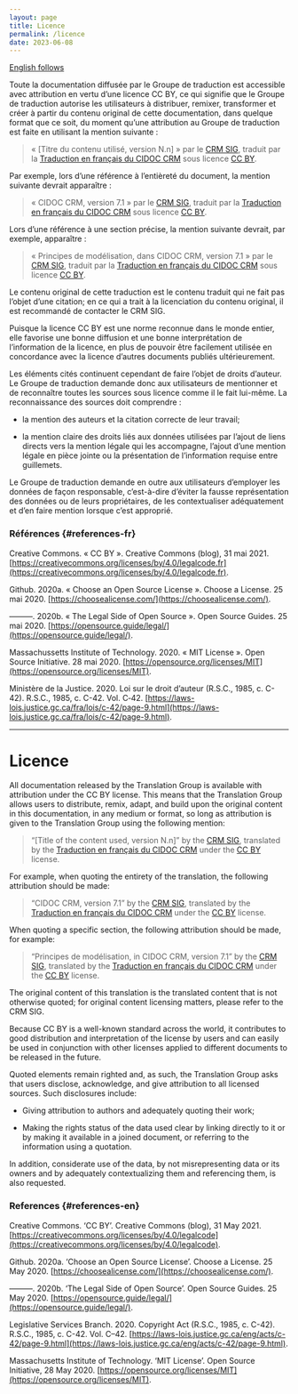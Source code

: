 ```yaml
---
layout: page
title: Licence
permalink: /licence
date: 2023-06-08
---
```


[English follows](#licence-en)

Toute la documentation diffusée par le Groupe de traduction est accessible avec attribution en vertu d’une licence CC BY, ce qui signifie que le Groupe de traduction autorise les utilisateurs à distribuer, remixer, transformer et créer à partir du contenu original de cette documentation, dans quelque format que ce soit, du moment qu’une attribution au Groupe de traduction est faite en utilisant la mention suivante : 

> « [Titre du contenu utilisé, version N.n] » par le [CRM SIG](http://www.cidoc-crm.org/sig-members-list), traduit par la [Traduction en français du CIDOC CRM](https://cidoc-crm-fr.info/) sous licence [CC BY](https://creativecommons.org/licenses/by/4.0/legalcode.fr).

Par exemple, lors d’une référence à l’entièreté du document, la mention suivante devrait apparaître : 

> « CIDOC CRM, version 7.1 » par le [CRM SIG](http://www.cidoc-crm.org/sig-members-list), traduit par la [Traduction en français du CIDOC CRM](https://cidoc-crm-fr.info/) sous licence [CC BY](https://creativecommons.org/licenses/by/4.0/legalcode.fr).

Lors d’une référence à une section précise, la mention suivante devrait, par exemple, apparaître : 

> « Principes de modélisation, dans CIDOC CRM, version 7.1 » par le [CRM SIG](http://www.cidoc-crm.org/sig-members-list), traduit par la [Traduction en français du CIDOC CRM](https://cidoc-crm-fr.info/) sous licence [CC BY](https://creativecommons.org/licenses/by/4.0/legalcode.fr).

Le contenu original de cette traduction est le contenu traduit qui ne fait pas l’objet d’une citation; en ce qui a trait à la licenciation du contenu original, il est recommandé de contacter le CRM SIG.

Puisque la licence CC BY est une norme reconnue dans le monde entier, elle favorise une bonne diffusion et une bonne interprétation de l’information de la licence, en plus de pouvoir être facilement utilisée en concordance avec la licence d’autres documents publiés ultérieurement.

Les éléments cités continuent cependant de faire l’objet de droits d’auteur. Le Groupe de traduction demande donc aux utilisateurs de mentionner et de reconnaître toutes les sources sous licence comme il le fait lui-même. La reconnaissance des sources doit comprendre :

- la mention des auteurs et la citation correcte de leur travail;

- la mention claire des droits liés aux données utilisées par l’ajout de liens directs vers la mention légale qui les accompagne, l’ajout d’une mention légale en pièce jointe ou la présentation de l’information requise entre guillemets. 

Le Groupe de traduction demande en outre aux utilisateurs d’employer les données de façon responsable, c’est-à-dire d’éviter la fausse représentation des données ou de leurs propriétaires, de les contextualiser adéquatement et d’en faire mention lorsque c’est approprié.

### Références {#references-fr}

Creative Commons. « CC BY ». Creative Commons (blog), 31 mai 2021. [https://creativecommons.org/licenses/by/4.0/legalcode.fr](https://creativecommons.org/licenses/by/4.0/legalcode.fr).  

Github. 2020a. « Choose an Open Source License ». Choose a License. 25 mai 2020. [https://choosealicense.com/](https://choosealicense.com/).

———. 2020b. « The Legal Side of Open Source ». Open Source Guides. 25 mai 2020. [https://opensource.guide/legal/](https://opensource.guide/legal/).

Massachussetts Institute of Technology. 2020. « MIT License ». Open Source Initiative. 28 mai 2020. [https://opensource.org/licenses/MIT](https://opensource.org/licenses/MIT).

Ministère de la Justice. 2020. Loi sur le droit d’auteur (R.S.C., 1985, c. C-42). R.S.C., 1985, c. C-42. Vol. C‑42. [https://laws-lois.justice.gc.ca/fra/lois/c-42/page-9.html](https://laws-lois.justice.gc.ca/fra/lois/c-42/page-9.html).

---

<h1 class="post-title" id="licence-en">Licence</h1>

All documentation released by the Translation Group is available with attribution under the CC BY license. This means that the Translation Group allows users to distribute, remix, adapt, and build upon the original content in this documentation, in any medium or format, so long as attribution is given to the Translation Group using the following mention: 

> “[Title of the content used, version N.n]” by the [CRM SIG](http://www.cidoc-crm.org/sig-members-list), translated by the [Traduction en français du CIDOC CRM](https://cidoc-crm-fr.info/) under the [CC BY](https://creativecommons.org/licenses/by/4.0/legalcode) license.

For example, when quoting the entirety of the translation, the following attribution should be made: 

> “CIDOC CRM, version 7.1” by the [CRM SIG](http://www.cidoc-crm.org/sig-members-list), translated by the [Traduction en français du CIDOC CRM](https://cidoc-crm-fr.info/) under the [CC BY](https://creativecommons.org/licenses/by/4.0/legalcode) license.

When quoting a specific section, the following attribution should be made, for example: 

> “Principes de modélisation, in CIDOC CRM, version 7.1” by the [CRM SIG](http://www.cidoc-crm.org/sig-members-list), translated by the [Traduction en français du CIDOC CRM](https://cidoc-crm-fr.info/) under the [CC BY](https://creativecommons.org/licenses/by/4.0/legalcode) license.

The original content of this translation is the translated content that is not otherwise quoted; for original content licensing matters, please refer to the CRM SIG.

Because CC BY is a well-known standard across the world, it contributes to good distribution and interpretation of the license by users and can easily be used in conjunction with other licenses applied to different documents to be released in the future.

Quoted elements remain righted and, as such, the Translation Group asks that users disclose, acknowledge, and give attribution to all licensed sources. Such disclosures include:

- Giving attribution to authors and adequately quoting their work;

- Making the rights status of the data used clear by linking directly to it or by making it available in a joined document, or referring to the information using a quotation. 

In addition, considerate use of the data, by not misrepresenting data or its owners and by adequately contextualizing them and referencing them, is also requested.

### References {#references-en}

Creative Commons. ‘CC BY’. Creative Commons (blog), 31 May 2021. [https://creativecommons.org/licenses/by/4.0/legalcode](https://creativecommons.org/licenses/by/4.0/legalcode).

Github. 2020a. ‘Choose an Open Source License’. Choose a License. 25 May 2020. [https://choosealicense.com/](https://choosealicense.com/).

———. 2020b. ‘The Legal Side of Open Source’. Open Source Guides. 25 May 2020. [https://opensource.guide/legal/](https://opensource.guide/legal/).

Legislative Services Branch. 2020. Copyright Act (R.S.C., 1985, c. C-42). R.S.C., 1985, c. C-42. Vol. C–42. [https://laws-lois.justice.gc.ca/eng/acts/c-42/page-9.html](https://laws-lois.justice.gc.ca/eng/acts/c-42/page-9.html).

Massachusetts Institute of Technology. ‘MIT License’. Open Source Initiative, 28 May 2020. [https://opensource.org/licenses/MIT](https://opensource.org/licenses/MIT).
